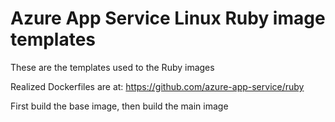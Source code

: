 # Azure App Service Linux Ruby image templates

These are the templates used to the Ruby images

Realized Dockerfiles are at: https://github.com/azure-app-service/ruby

First build the base image, then build the main image

